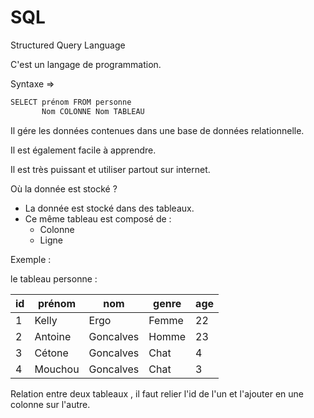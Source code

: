 # SQL

Structured Query Language

C'est un langage de programmation.

Syntaxe =>

```javascript
SELECT prénom FROM personne
       Nom COLONNE Nom TABLEAU
```

Il gére les données contenues dans une base de données relationnelle.

Il est également facile à apprendre.

Il est très puissant et utiliser partout sur internet.

Où la donnée est stocké ?

-   La donnée est stocké dans des tableaux.
-   Ce même tableau est composé de :
    -   Colonne
    -   Ligne

Exemple :

le tableau personne :

| id  | prénom  | nom       | genre | age |
| --- | ------- | --------- | ----- | --- |
| 1   | Kelly   | Ergo      | Femme | 22  |
| 2   | Antoine | Goncalves | Homme | 23  |
| 3   | Cétone  | Goncalves | Chat  | 4   |
| 4   | Mouchou | Goncalves | Chat  | 3   |

Relation entre deux tableaux , il faut relier l'id de l'un et l'ajouter en une colonne sur l'autre.

